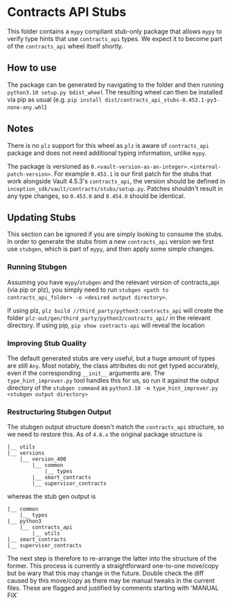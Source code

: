 # Contracts API Stubs

This folder contains a `mypy` compliant stub-only package that allows `mypy` to verify type hints that use `contracts_api` types. We expect it to become part of the `contracts_api` wheel itself shortly.

## How to use

The package can be generated by navigating to the folder and then running `python3.10 setup.py bdist_wheel`
The resulting wheel can then be installed via pip as usual (e.g. `pip install dist/contracts_api_stubs-0.453.1-py3-none-any.whl`)

## Notes

There is no `plz` support for this wheel as `plz` is aware of `contracts_api` package and does not need additional typing information, unlike `mypy`.

The package is versioned as `0.<vault-version-as-an-integer>.<internal-patch-version>`. For example `0.453.1` is our first patch for the stubs that work alongside Vault 4.5.3's `contracts_api`, the version should be defined in `inception_sdk/vault/contracts/stubs/setup.py`. Patches shouldn't result in any type changes, so `0.453.0` and `0.454.0` should be identical.

## Updating Stubs

This section can be ignored if you are simply looking to consume the stubs. In order to generate the stubs from a new `contracts_api` version we first use `stubgen`, which is part of `mypy`, and then apply some simple changes.

### Running Stubgen

Assuming you have `mypy`/`stubgen` and the relevant version of contracts_api (via pip or plz), you simply need to run `stubgen <path to contracts_api_folder> -o <desired output directory>`.

If using plz, `plz build //third_party/python3:contracts_api` will create the folder `plz-out/gen/third_party/python3/contracts_api/` in the relevant directory.
If using pip, `pip show contracts-api` will reveal the location

### Improving Stub Quality

The default generated stubs are very useful, but a huge amount of types are still `Any`. Most notably, the class attributes do not get typed accurately, even if the corresponding `__init__` arguments are. The `type_hint_improver.py` tool handles this for us, so run it against the output directory of the `stubgen command` as
`python3.10 -m type_hint_improver.py <stubgen output directory>`

### Restructuring Stubgen Output

The stubgen output structure doesn't match the `contracts_api` structure, so we need to restore this. As of `4.6.x` the original package structure is

```plaintext
|__ utils
|__ versions
    |__ version_400
        |__ common
            |__ types
        |__ smart_contracts
        |__ supervisor_contracts
```

whereas the stub gen output is

```plaintext
|__ common
    |__ types
|__ python3
    |__ contracts_api
        |__ utils
|__ smart_contracts
|__ supervisor_contracts
```

The next step is therefore to re-arrange the latter into the structure of the former. This process is currently a straightforward one-to-one move/copy but be wary that this may change in the future.
Double check the diff caused by this move/copy as there may be manual tweaks in the current files. These are flagged and justified by comments starting with 'MANUAL FIX`
